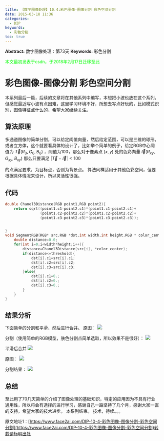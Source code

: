 ```yaml
---
title: 【数字图像处理】10.4:彩色图像-图像分割 彩色空间分割
date: 2015-03-18 11:36
categories:
  - DIP
keywords:
  - 彩色分割
toc: true
---
```

**Abstract:** 数字图像处理：第73天
**Keywords:** 彩色分割
<!--more-->
<font color="00FF00">本文最初发表于csdn，于2018年2月17日迁移至此</font>
# 彩色图像-图像分割 彩色空间分割
本系列最后一篇，后续的文章将在其他系列中编写，本想把小波也放在这个系列，但感觉最近写小波有点困难，这里学习环境不好，所想去写点好玩的，比如模式识别，图像特征点什么的，希望大家继续关注。
## 算法原理
多通道图像的简单分割，可以给定阈值向量，然后给定范围，可以是三维的球形，或者立方体，这个就要看具体的设计了，比如举个简单的例子，给定RGB中心阈值为 $\vec T(R_0,G_0,B_0)$ ，阈值为100，那么对于像素点 $(x,y)$ 处的色彩向量 $\vec I(R_{xy},G_{xy},B_{xy})$
那么只要满足
$|\vec T- \vec I |<100$

的点满足要求，为目标点，否则为背景点。
算法同样适用于其他色彩空间，但要根据具体情况来设计，所以灵活性很强。
## 代码
```c++
double Chanel3Distance(RGB point1,RGB point2){
    return sqrt((point1.c1-point2.c1)*(point1.c1-point2.c1)+
                (point1.c2-point2.c2)*(point1.c2-point2.c2)+
                (point1.c3-point2.c3)*(point1.c3-point2.c3));


}
void SegmentRGB(RGB* src,RGB *dst,int width,int height,RGB * color_center,double threshold){
    double distance=0.0;
    for(int i=0;i<width*height;i++){
        distance=Chanel3Distance(src[i], *color_center);
        if(distance<=threshold){
            dst[i].c1=src[i].c1;
            dst[i].c2=src[i].c2;
            dst[i].c3=src[i].c3;
        }else{
            dst[i].c1=0.;
            dst[i].c2=0.;
            dst[i].c3=0.;
        }
    }
}

```
## 结果分析
下面简单的分割和平滑，然后进行合并。
原图：
![](https://tony4ai-1251394096.cos.ap-hongkong.myqcloud.com/blog_images/DIP-10-4-彩色图像-图像分割-彩色空间分割/20150318113150759.png)

分割（使用简单的RGB模型，肤色分割点简单选取，所以效果不是很好）：
![](https://tony4ai-1251394096.cos.ap-hongkong.myqcloud.com/blog_images/DIP-10-4-彩色图像-图像分割-彩色空间分割/20150318113043362.png)

平滑后合并
![](https://tony4ai-1251394096.cos.ap-hongkong.myqcloud.com/blog_images/DIP-10-4-彩色图像-图像分割-彩色空间分割/20150318113241131.png)

原图：
![](https://tony4ai-1251394096.cos.ap-hongkong.myqcloud.com/blog_images/DIP-10-4-彩色图像-图像分割-彩色空间分割/20150318113448818.png)

分割结果：
![](https://tony4ai-1251394096.cos.ap-hongkong.myqcloud.com/blog_images/DIP-10-4-彩色图像-图像分割-彩色空间分割/20150318113340174.png)

## 总结
至此用了70几天简单的介绍了图像处理的基础知识，特定的应用因为不具有行业通用性，所以将会有选择的进行学习，感谢自己一路坚持了几个月，感谢大家一直的支持，希望大家的技术进步。
本系列结束。
技术，待续。。。





原文地址1：[https://www.face2ai.com/DIP-10-4-彩色图像-图像分割-彩色空间分割](https://www.face2ai.com/DIP-10-4-彩色图像-图像分割-彩色空间分割)转载请标明出处

